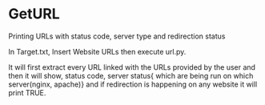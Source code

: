 # GetURL
Printing URLs with status code, server type and redirection status 

In Target.txt, Insert Website URLs then execute url.py. 

It will first extract every URL linked with the URLs provided by the user and then it will show, status code, server status{ which are being run on which server(nginx, apache)} and if redirection is happening on any website it will print TRUE.
